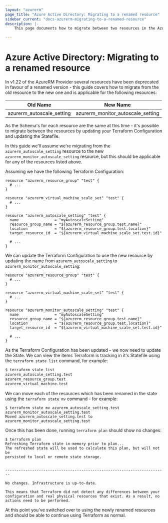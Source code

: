 ```yaml
---
layout: "azurerm"
page_title: "Azure Active Directory: Migrating to a renamed resource"
sidebar_current: "docs-azurerm-migrating-to-a-renamed-resource"
description: |-
    This page documents how to migrate between two resources in the Azure Provider which have been renamed.

---
```


# Azure Active Directory: Migrating to a renamed resource

In v1.22 of the AzureRM Provider several resources have been deprecated in favour of a renamed version - this guide covers how to migrate from the old resource to the new one and is applicable for the following resources:

| Old Name                  | New Name                          |
| ------------------------- | --------------------------------- |
| azurerm_autoscale_setting | azurerm_monitor_autoscale_setting |


As the Schema's for each resource are the same at this time - it's possible to migrate between the resources by updating your Terraform Configuration and updating the Statefile.

In this guide we'll assume we're migrating from the `azurerm_autoscale_setting` resource to the new `azurerm_monitor_autoscale_setting` resource, but this should be applicable for any of the resources listed above.

Assuming we have the following Terraform Configuration:

```hcl
resource "azurerm_resource_group" "test" {
  # ...
}

resource "azurerm_virtual_machine_scale_set" "test" {
  # ...
}

resource "azurerm_autoscale_setting" "test" {
  name                = "myAutoscaleSetting"
  resource_group_name = "${azurerm_resource_group.test.name}"
  location            = "${azurerm_resource_group.test.location}"
  target_resource_id  = "${azurerm_virtual_machine_scale_set.test.id}"

  # ...
}
```

We can update the Terraform Configuration to use the new resource by updating the name from `azurerm_autoscale_setting` to `azurerm_monitor_autoscale_setting`:

```hcl
resource "azurerm_resource_group" "test" {
  # ...
}

resource "azurerm_virtual_machine_scale_set" "test" {
  # ...
}

resource "azurerm_monitor_autoscale_setting" "test" {
  name                = "myAutoscaleSetting"
  resource_group_name = "${azurerm_resource_group.test.name}"
  location            = "${azurerm_resource_group.test.location}"
  target_resource_id  = "${azurerm_virtual_machine_scale_set.test.id}"

  # ...
}
```

As the Terraform Configuration has been updated - we now need to update the State. We can view the items Terraform is tracking in it's Statefile using the `terraform state list` command, for example:

```bash
$ terraform state list
azurerm_autoscale_setting.test
azurerm_resource_group.test
azurerm_virtual_machine.test
```

We can move each of the resources which has been renamed in the state using the `terraform state mv` command - for example:

```shell
$ terraform state mv azurerm_autoscale_setting.test azurerm_monitor_autoscale_setting.test
Moved azurerm_autoscale_setting.test to azurerm_monitor_autoscale_setting.test
```

Once this has been done, running `terraform plan` should show no changes:

```shell
$ terraform plan
Refreshing Terraform state in-memory prior to plan...
The refreshed state will be used to calculate this plan, but will not be
persisted to local or remote state storage.


------------------------------------------------------------------------

No changes. Infrastructure is up-to-date.

This means that Terraform did not detect any differences between your
configuration and real physical resources that exist. As a result, no
actions need to be performed.
```

At this point you've switched over to using the newly renamed resources and should be able to continue using Terraform as normal.
